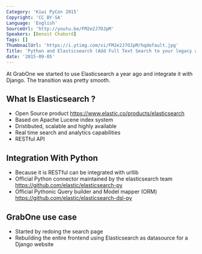 ```yaml
---
Category: 'Kiwi PyCon 2015'
Copyright: 'CC BY-SA'
Language: 'English'
SourceUrl: 'http://youtu.be/FM2e2J7OJpM'
Speakers: [Benoit Chabord]
Tags: []
ThumbnailUrl: 'https://i.ytimg.com/vi/FM2e2J7OJpM/hqdefault.jpg'
Title: 'Python and Elasticsearch (Add Full Text Search to your legacy application)'
date: '2015-09-05'
---
```

At GrabOne we started to use Elasticsearch a year ago and integrate it with Django. The transition was pretty smooth.

## What Is Elasticsearch ?
* Open Source product https://www.elastic.co/products/elasticsearch
* Based on Apache Lucene index system
* Dristibuted, scalable and highly available
* Real time search and analytics capabilities
* RESTful API

## Integration With Python
* Because it is RESTful can be integrated with urllib
* Official Python connector maintained by the elasticsearch team https://github.com/elastic/elasticsearch-py
* Official Pythonic Query builder and Model mapper (ORM) https://github.com/elastic/elasticsearch-dsl-py

## GrabOne use case
* Started by redoing the search page
* Rebuilding the entire frontend using Elasticsearch as datasource for a Django website
